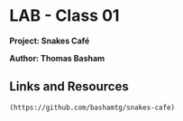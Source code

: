 # LAB - Class 01

**Project: Snakes Café**

**Author: Thomas Basham** 

## Links and Resources

    (https://github.com/bashamtg/snakes-cafe)

